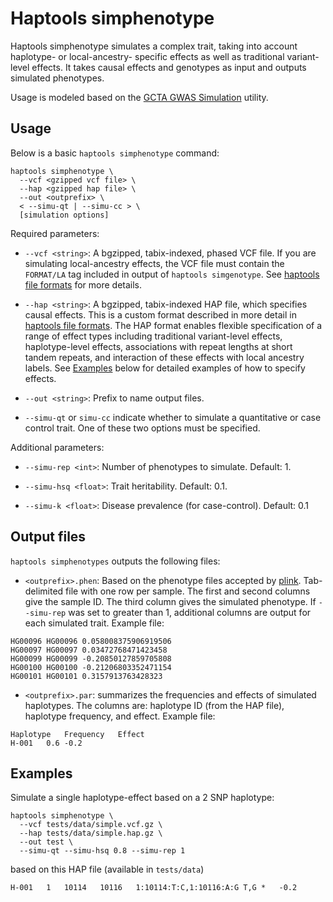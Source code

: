 # Haptools simphenotype

Haptools simphenotype simulates a complex trait, taking into account haplotype- or local-ancestry- specific effects as well as traditional variant-level effects. It takes causal effects and genotypes as input and outputs simulated phenotypes.

Usage is modeled based on the [GCTA GWAS Simulation](https://yanglab.westlake.edu.cn/software/gcta/#GWASSimulation) utility.

## Usage

Below is a basic `haptools simphenotype` command:

```
haptools simphenotype \
  --vcf <gzipped vcf file> \
  --hap <gzipped hap file> \
  --out <outprefix> \
  < --simu-qt | --simu-cc > \
  [simulation options]
```

Required parameters:

* `--vcf <string>`: A bgzipped, tabix-indexed, phased VCF file. If you are simulating local-ancestry effects, the VCF file must contain the `FORMAT/LA` tag included in output of `haptools simgenotype`. See [haptools file formats](../../docs/project_info/haptools_file_formats.rst) for more details.

* `--hap <string>`: A bgzipped, tabix-indexed HAP file, which specifies causal effects. This is a custom format described in more detail in [haptools file formats](../../docs/project_info/haptools_file_formats.rst). The HAP format enables flexible specification of a range of effect types including traditional variant-level effects, haplotype-level effects, associations with repeat lengths at short tandem repeats, and interaction of these effects with local ancestry labels. See [Examples](#examples) below for detailed examples of how to specify effects.

* `--out <string>`: Prefix to name output files.

* `--simu-qt` or `simu-cc` indicate whether to simulate a quantitative or case control trait. One of these two options must be specified.

Additional parameters:

* `--simu-rep <int>`: Number of phenotypes to simulate. Default: 1.

* `--simu-hsq <float>`: Trait heritability. Default: 0.1.

* `--simu-k <float>`: Disease prevalence (for case-control). Default: 0.1

## Output files

`haptools simphenotypes` outputs the following files:

* `<outprefix>.phen`: Based on the phenotype files accepted by [plink](https://www.cog-genomics.org/plink/1.9/input#pheno). Tab-delimited file with one row per sample. The first and second columns give the sample ID. The third column gives the simulated phenotype. If `--simu-rep` was set to greater than 1, additional columns are output for each simulated trait. Example file:

```
HG00096	HG00096	0.058008375906919506
HG00097	HG00097	0.03472768471423458
HG00099	HG00099	-0.20850127859705808
HG00100	HG00100	-0.21206803352471154
HG00101	HG00101	0.3157913763428323
```

* `<outprefix>.par`: summarizes the frequencies and effects of simulated haplotypes. The columns are: haplotype ID (from the HAP file), haplotype frequency, and effect. Example file:

```
Haplotype	Frequency	Effect
H-001	0.6	-0.2
```

<a name="examples"></a>
## Examples

Simulate a single haplotype-effect based on a 2 SNP haplotype:

```
haptools simphenotype \
  --vcf tests/data/simple.vcf.gz \
  --hap tests/data/simple.hap.gz \
  --out test \
  --simu-qt --simu-hsq 0.8 --simu-rep 1
```

based on this HAP file (available in `tests/data`)

```
H-001	1	10114	10116	1:10114:T:C,1:10116:A:G	T,G	*	-0.2
```
